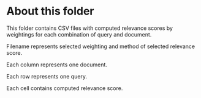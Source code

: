 # About this folder
This folder contains CSV files with computed relevance scores by weightings for each combination of query and document.

Filename represents selected weighting and method of selected relevance score.

Each column represents one document.

Each row represents one query.

Each cell contains computed relevance score.